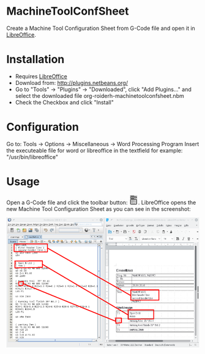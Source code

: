 # MachineToolConfSheet

Create a Machine Tool Configuration Sheet from G-Code file and open it in [LibreOffice](https://www.libreoffice.org/).

# Installation

* Requires [LibreOffice](https://www.libreoffice.org/)
* Download from: http://plugins.netbeans.org/
* Go to "Tools" -> "Plugins" -> "Downloaded", click "Add Plugins..." and select the downloaded file org-roiderh-machinetoolconfsheet.nbm
* Check the Checkbox and click "Install"

# Configuration

Go to:
Tools -> Options -> Miscellaneous -> Word Processing Program
Insert the executeable file for word or libreoffice in the textfield for example: "/usr/bin/libreoffice"

# Usage

Open a G-Code file and click the toolbar button: ![toolbar button](src/org/roiderh/machinetoolconfsheet/hi-sheet24.png "toolbar button").
LibreOffice opens the new Machine Tool Configuration Sheet as you can see in the screenshot:

![Screenshot](screen1.png "screenshot")


